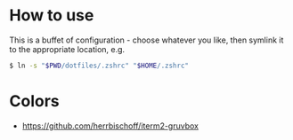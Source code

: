 # How to use
This is a buffet of configuration - choose whatever you like,
then symlink it to the appropriate location, e.g.

```bash
$ ln -s "$PWD/dotfiles/.zshrc" "$HOME/.zshrc"
```

# Colors
* https://github.com/herrbischoff/iterm2-gruvbox
